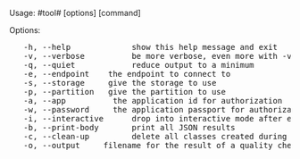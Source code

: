 Usage: #tool# [options] [command]

Options:  
<PRE>
   -h, --help             show this help message and exit  
   -v, --verbose          be more verbose, even more with -vv  
   -q, --quiet            reduce output to a minimum  
   -e, --endpoint <url>   the endpoint to connect to  
   -s, --storage <loc>    give the storage to use  
   -p, --partition <num>  give the partition to use  
   -a, --app <id>         the application id for authorization  
   -w, --password <pw>    the application passport for authorization  
   -i, --interactive      drop into interactive mode after executing command  
   -b, --print-body       print all JSON results  
   -c, --clean-up         delete all classes created during the session at exit  
   -o, --output <file>    filename for the result of a quality check  
</PRE>

